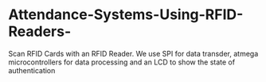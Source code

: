 # Attendance-Systems-Using-RFID-Readers-
Scan RFID Cards with an RFID Reader. We use SPI for data transder, atmega microcontrollers for data processing and an LCD to show the state of authentication 
